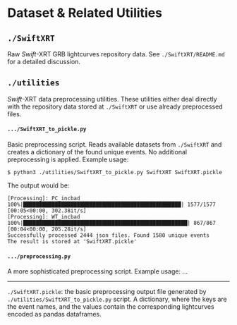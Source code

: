 # Dataset & Related Utilities

## `./SwiftXRT`
Raw *Swift*-XRT GRB lightcurves repository data. See `./SwiftXRT/README.md` for a detailed discussion.

## `./utilities`
*Swift*-XRT data preprocessing utilities. These utilities either deal directly with the repository data stored at `./SwiftXRT` or use already preprocessed files.

#### `.../SwiftXRT_to_pickle.py`
Basic preprocessing script. Reads available datasets from `./SwiftXRT` and creates a dictionary of the found unique events. No additional preprocessing is applied. Example usage:
```
$ python3 ./utilities/SwiftXRT_to_pickle.py SwiftXRT SwiftXRT.pickle
```
The output would be:
```
[Processing]: PC_incbad
100%|██████████████████████████████████████████████████| 1577/1577 [00:05<00:00, 302.38it/s]
[Processing]: WT_incbad
100%|████████████████████████████████████████████████████| 867/867 [00:04<00:00, 205.28it/s]
Successfully processed 2444 json files. Found 1580 unique events
The result is stored at 'SwiftXRT.pickle'
```

#### `.../preprocessing.py` 
A more sophisticated preprocessing script. Example usage:
...

---
`./SwiftXRT.pickle`: the basic preprocessing output file generated by `./utilities/SwiftXRT_to_pickle.py` script. A dictionary, where the keys are the event names, and the values contain the corresponding lightcurves encoded as pandas dataframes.
